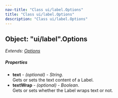 ```yaml
---
nav-title: "Class ui/label.Options"
title: "Class ui/label.Options"
description: "Class ui/label.Options"
---
```

## Object: "ui/label".Options  
_Extends:_ [_Options_](../../ui/core/view/Options.md)

##### Properties
 - **text** - _(optional)_ - _String_.    
  Gets or sets the text content of a Label.
 - **textWrap** - _(optional)_ - _Boolean_.    
  Gets or sets whether the Label wraps text or not.